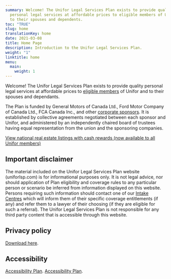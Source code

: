 ```yaml
---
summary: Welcome! The Unifor Legal Services Plan exists to provide quality
  personal legal services at affordable prices to eligible members of Unifor and
  to their spouses and dependents.
toc: "TRUE"
slug: home
translationKey: home
date: 2021-03-08
title: Home Page
description: Introduction to the Unifor Legal Services Plan.
weight: "1"
linktitle: home
menu:
  main:
    weight: 1
---
```

Welcome! The Unifor Legal Services Plan exists to provide quality personal legal services at affordable prices to [eligible members](/post/faq/#4-who-is-eligible) of Unifor and to their spouses and dependants.

The Plan is funded by General Motors of Canada Ltd., Ford Motor Company of Canada Ltd., FCA Canada Inc., and other [corporate sponsors](/post/about/#corporate-and-union-sponsors). It is established by collective agreements negotiated between each sponsor and Unifor, and administered by an independently chaired board of trustees having equal representation from the union and the sponsoring companies.

[View national real estate listings with cash rewards (now available to all Unifor members)](http://www.all-purposerealty.com/unifor/new/en.html)

## Important disclaimer

The material included on the Unifor Legal Services Plan website (uniforlsp.com) is for informational purposes only. It is not legal advice, nor should application of Plan eligibility and coverage rules to any particular person or scenario be inferred from information displayed on this website. Persons requiring such information should contact one of our [Intake Centres](/post/about/#staff-offices) which will inform them of their specific coverage entitlements (if any) and refer them to a lawyer of their choosing (if they are eligible for such a referral). The Unifor Legal Services Plan is not responsible for any third party content that is accessible through this website.

## Privacy policy

[Download here](/pdf/privacy_policy-en.pdf).

## Accessibility

[Accessibility Plan](/img/uniforlsp-2024-multi-year-accessibility-plan.pdf).
[Accessibility Plan](/pdf/Customer%20Service%20Accessibility%20Policy-en.pdf).